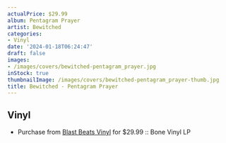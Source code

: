 ```yaml
---
actualPrice: $29.99
album: Pentagram Prayer
artist: Bewitched
categories:
- Vinyl
date: '2024-01-18T06:24:47'
draft: false
images:
- /images/covers/bewitched-pentagram_prayer.jpg
inStock: true
thumbnailImage: /images/covers/bewitched-pentagram_prayer-thumb.jpg
title: Bewitched - Pentagram Prayer
---
```


## Vinyl
* Purchase from [Blast Beats Vinyl](https://blastbeatsvinyl.com/products/bewitched-pentagram-prayer-bone-vinyl-lp) for $29.99 :: Bone Vinyl LP

